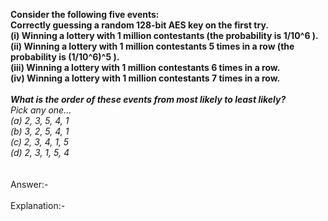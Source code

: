 <b>Consider the following five events:<br>
Correctly guessing a random 128-bit AES key on the first try.<br>
(i) Winning a lottery with 1 million contestants (the probability is 1/10^6 ).<br>
(ii) Winning a lottery with 1 million contestants 5 times in a row (the probability is (1/10^6)^5 ).<br>
(iii) Winning a lottery with 1 million contestants 6 times in a row.<br>
(iv) Winning a lottery with 1 million contestants 7 times in a row.<br><br>
<i>
What is the order of these events from most likely to least likely?<br></b>
Pick any one... <br>
(a) 2, 3, 5, 4, 1 <br>
(b) 3, 2, 5, 4, 1 <br>
(c) 2, 3, 4, 1, 5 <br>
(d) 2, 3, 1, 5, 4 <br>
</i><br><br>
Answer:- <br>
<br>
Explanation:- <br>
<br>
